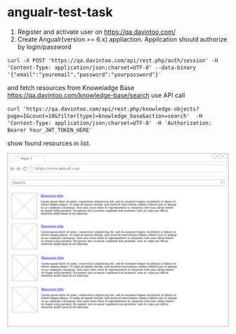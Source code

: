 # angualr-test-task

1) Register and activate user on https://qa.davintoo.com/
2) Create Angualr(version >= 6.x) appliaction. 
Application should authorize by login/password
```
curl -X POST 'https://qa.davintoo.com/api/rest.php/auth/session' -H 'Content-Type: application/json;charset=UTF-8' --data-binary '{"email":"youremail","password":"yourpassword"}'
```
and fetch resources from Knoweladge Base
https://qa.davintoo.com/knowledge-base/search
use API call
```
curl 'https://qa.davintoo.com/api/rest.php/knowledge-objects?page=1&count=10&filter[type]=knowledge_base&action=search'  -H 'Content-Type: application/json;charset=UTF-8' -H 'Authorization: Bearer Your_JWT_TOKEN_HERE'
```
show found resources in list.

![Mockup](https://raw.githubusercontent.com/davintoo/angualr-test-task/master/Angular%20Task.jpg)
